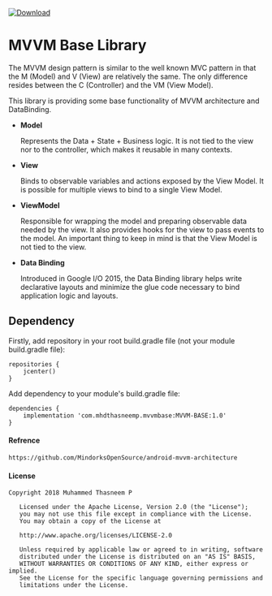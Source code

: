 [ ![Download](https://api.bintray.com/packages/muhammedthasneem1993/MVVMBase/MVVMBase/images/download.svg) ](https://bintray.com/muhammedthasneem1993/MVVMBase/MVVMBase/_latestVersion)

# MVVM Base Library 
The MVVM design pattern is similar to the well known MVC pattern in that the M (Model) and V (View) are relatively the same. The only difference resides between the C (Controller) and the VM (View Model).

This library is providing some base functionality of MVVM architecture and DataBinding.

* **Model**

    Represents the Data + State + Business logic. It is not tied to the view nor to the controller, which makes it reusable in many contexts.
    
* **View**

    Binds to observable variables and actions exposed by the View Model. It is possible for multiple views to bind to a single View Model.

* **ViewModel**

   Responsible for wrapping the model and preparing observable data needed by the view. It also provides hooks for the view to pass events to the model. An important thing to keep in mind is that the View Model is not tied to the view.
   
* **Data Binding**

   Introduced in Google I/O 2015, the Data Binding library helps write declarative layouts and minimize the glue code necessary to bind application logic and layouts.
   
## Dependency

Firstly, add repository in your root build.gradle file (not your module build.gradle file):

```
repositories {
    jcenter()
}
```

Add dependency to your module's build.gradle file:

```
dependencies {
    implementation 'com.mhdthasneemp.mvvmbase:MVVM-BASE:1.0'
}
```

#### Refrence

```
https://github.com/MindorksOpenSource/android-mvvm-architecture

```

#### License

````
Copyright 2018 Muhammed Thasneem P

   Licensed under the Apache License, Version 2.0 (the "License");
   you may not use this file except in compliance with the License.
   You may obtain a copy of the License at

   http://www.apache.org/licenses/LICENSE-2.0

   Unless required by applicable law or agreed to in writing, software
   distributed under the License is distributed on an "AS IS" BASIS,
   WITHOUT WARRANTIES OR CONDITIONS OF ANY KIND, either express or implied.
   See the License for the specific language governing permissions and
   limitations under the License.
````

